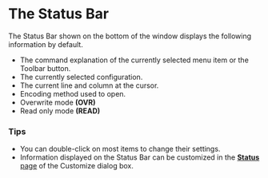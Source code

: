 # The Status Bar

The Status Bar shown on the bottom of the window displays the following
information by default.

- The command explanation of the currently selected menu item or the Toolbar
button.
- The currently selected configuration.
- The current line and column at the cursor.
- Encoding method used to open.
- Overwrite mode **(OVR)**
- Read only mode **(READ)**

### Tips

- You can double-click on most items to change their settings.
- Information displayed on the Status Bar can be customized in the
[**Status** page](../../dlg/customize/status/index) of the
Customize dialog box.
